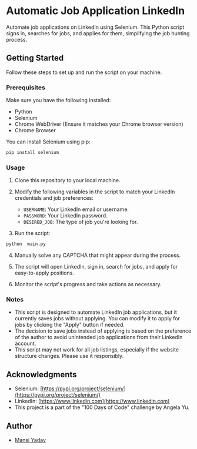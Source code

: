 # Automatic Job Application LinkedIn

Automate job applications on LinkedIn using Selenium. This Python script signs in, searches for jobs, and applies for them, simplifying the job hunting process.

## Getting Started

Follow these steps to set up and run the script on your machine.

### Prerequisites

Make sure you have the following installed:

- Python
- Selenium
- Chrome WebDriver (Ensure it matches your Chrome browser version)
- Chrome Browser

You can install Selenium using pip:

```bash
pip install selenium
```

### Usage

1. Clone this repository to your local machine.

2. Modify the following variables in the script to match your LinkedIn credentials and job preferences:

    - `USERNAME`: Your LinkedIn email or username.
    - `PASSWORD`: Your LinkedIn password.
    - `DESIRED_JOB`: The type of job you're looking for.

3. Run the script:

```bash
python  main.py
```

4. Manually solve any CAPTCHA that might appear during the process.

5. The script will open LinkedIn, sign in, search for jobs, and apply for easy-to-apply positions.

6. Monitor the script's progress and take actions as necessary.

### Notes

- This script is designed to automate LinkedIn job applications, but it currently saves jobs without applying. You can modify it to apply for jobs by clicking the "Apply" button if needed.
- The decision to save jobs instead of applying is based on the preference of the author to avoid unintended job applications from their LinkedIn account.
- This script may not work for all job listings, especially if the website structure changes. Please use it responsibly.

## Acknowledgments

- Selenium: [https://pypi.org/project/selenium/](https://pypi.org/project/selenium/)
- LinkedIn: [https://www.linkedin.com](https://www.linkedin.com)
- This project is a part of the "100 Days of Code" challenge by Angela Yu.


## Author
- [Mansi Yadav](https://github.com/FreeSpirit11/automatic-job-application-linkedn)


